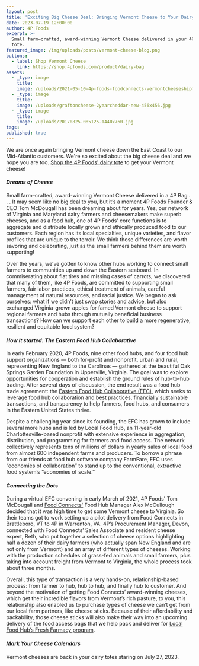 ```yaml
---
layout: post
title: 'Exciting Big Cheese Deal: Bringing Vermont Cheese to Your Dairy Tote'
date: 2023-07-19 12:00:00
author: 4P Foods
excerpt: >-
  Small farm–crafted, award-winning Vermont Cheese delivered in your 4P Foods
  tote.
featured_image: /img/uploads/posts/vermont-cheese-blog.png
buttons:
  - label: Shop Vermont Cheese
    link: https://shop.4pfoods.com/product/dairy-bag
assets:
  - _type: image
    title:
    image: /uploads/2021-05-10-4p-foods-foodconnects-vermontcheeseshipment.jpg
  - _type: image
    title:
    image: /uploads/graftoncheese-2yearcheddar-new-456x456.jpg
  - _type: image
    title:
    image: /uploads/20170825-085125-1440x760.jpg
tags:
published: true
---
```

<div class="editable"><p>We are once again bringing Vermont cheese down the East Coast to our Mid-Atlantic customers. We're so excited about the big cheese deal and we hope you are too. <a target="_blank" rel="noopener" href="https://shop.4pfoods.com/product/dairy-bag">Shop the 4P Foods' dairy tote</a> to get your Vermont cheese!</p><h4><strong><em>Dreams of Cheese</em></strong></h4><p>Small farm–crafted, award-winning Vermont Cheese delivered in a 4P Bag . . . It may seem like no big deal to you, but it’s a moment 4P Foods Founder &amp; CEO Tom McDougall has been dreaming about for years. Yes, our network of Virginia and Maryland dairy farmers and cheesemakers make superb cheeses, and as a food hub, one of 4P Foods’ core functions is to aggregate and distribute locally grown and ethically produced food to our customers. Each region has its local specialties, unique varieties, and flavor profiles that are unique to the terroir. We think those differences are worth savoring and celebrating, just as the small farmers behind them are worth supporting!</p><p>Over the years, we’ve gotten to know other hubs working to connect small farmers to communities up and down the Eastern seaboard. In commiserating about flat tires and missing cases of carrots, we discovered that many of them, like 4P Foods, are committed to supporting small farmers, fair labor practices, ethical treatment of animals, careful management of natural resources, and racial justice. We began to ask ourselves: what if we didn’t just swap stories and advice, but also exchanged Virginia-grown apples for famed Vermont cheese to support regional farmers and hubs through mutually beneficial business transactions? How can we support each other to build a more regenerative, resilient and equitable food system?&nbsp;</p><h4><strong><em>How it started: The Eastern Food Hub Collaborative</em></strong></h4><p>In early February 2020, 4P Foods, nine other food hubs, and four food hub support organizations — both for-profit and nonprofit, urban and rural, representing New England to the Carolinas — gathered at the beautiful Oak Springs Garden Foundation in Upperville, Virginia. The goal was to explore opportunities for cooperation and establish the ground rules of hub-to-hub trading. After several days of discussion, the end result was a food hub trade agreement: the <a target="_blank" rel="noopener" href="https://www.easternfoodhubcollaborative.org/">Eastern Food Hub Collaborative (EFC)</a>, which seeks to leverage food hub collaboration and best practices, financially sustainable transactions, and transparency to help farmers, food hubs, and consumers in the Eastern United States thrive.&nbsp;</p><p>Despite a challenging year since its founding, the EFC has grown to include several more hubs and is led by Local Food Hub, an 11-year-old Charlottesville-based nonprofit with extensive experience in aggregation, distribution, and programming for farmers and food access. The network collectively represents tens of millions of dollars in yearly sales of local food from almost 600 independent farms and producers. To borrow a phrase from our friends at food hub software company FarmFare, EFC uses “economies of collaboration” to stand up to the conventional, extractive food system’s “economies of scale.”</p><h4><strong><em>Connecting the Dots</em></strong></h4><p>During a virtual EFC convening in early March of 2021, 4P Foods' Tom McDougall and <a href="https://www.foodconnects.org/">Food Connects'</a> Food Hub Manager Alex McCullough decided that it was high time to get some Vermont cheese to Virginia. So their teams got to work setting up a pilot delivery from Food Connects in Brattleboro, VT to 4P in Warrenton, VA. 4P’s Procurement Manager, Devon, connected with Food Connects’ Sales Associate and resident cheese expert, Beth, who put together a selection of cheese options highlighting half a dozen of their dairy farmers (who actually span New England and are not only from Vermont) and an array of different types of cheeses. Working with the production schedules of grass-fed animals and small farmers, plus taking into account freight from Vermont to Virginia, the whole process took about three months.&nbsp;</p><p>Overall, this type of transaction is a very hands-on, relationship-based process: from farmer to hub, hub to hub, and finally hub to customer. And beyond the motivation of getting Food Connects’ award-winning cheeses, which get their incredible flavors from Vermont’s rich pasture, to you, this relationship also enabled us to purchase types of cheese we can’t get from our local farm partners, like cheese sticks. Because of their affordability and packability, those cheese sticks will also make their way into an upcoming delivery of the food access bags that we help pack and deliver for <a target="_blank" rel="noopener" href="https://www.localfoodhub.org/program/food-access/">Local Food Hub’s Fresh Farmacy program</a>.</p><h4><strong><em>Mark Your Cheese Calendars</em></strong></h4><p>Vermont cheeses are back in your dairy totes staring on July 27, 2023.</p></div>